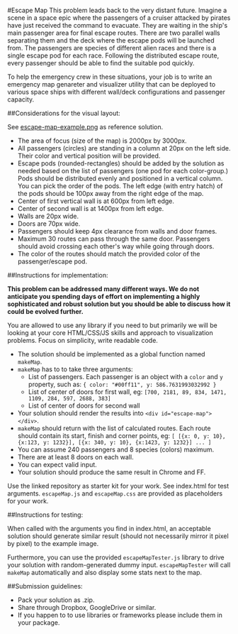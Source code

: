 #Escape Map
This problem leads back to the very distant future. Imagine a scene in a space epic where the passengers of a cruiser attacked by pirates have just received the command to evacuate. They are waiting in the ship's main passenger area for final escape routes. There are two parallel walls separating them and the deck where the escape pods will be launched from. The passengers are species of different alien races and there is a single escape pod for each race. Following the distributed escape route, every passenger should be able to find the suitable pod quickly.

To help the emergency crew in these situations, your job is to write an emergency map genareter and visualizer utility that can be deployed to various space ships with different wall/deck configurations and passenger capacity.

##Considerations for the visual layout:

See [escape-map-example.png](escape-map-example.png) as reference solution.

- The area of focus (size of the map) is 2000px by 3000px.
- All passengers (circles) are standing in a column at 20px on the left side. Their color and vertical position will be provided.
- Escape pods (rounded-rectangles) should be added by the solution as needed based on the list of passengers (one pod for each color-group.) Pods should be distributed evenly and positioned in a vertical column. You can pick the order of the pods. The left edge (with entry hatch) of the pods should be 100px away from the right edge of the map.
- Center of first vertical wall is at 600px from left edge.
- Center of second wall is at 1400px from left edge.
- Walls are 20px wide.
- Doors are 70px wide.
- Passengers should keep 4px clearance from walls and door frames.
- Maximum 30 routes can pass through the same door. Passengers should avoid crossing each other's way while going through doors.
- The color of the routes should match the provided color of the passenger/escape pod.

##Instructions for implementation:

__This problem can be addressed many different ways. We do not anticipate you spending days of effort on implementing a highly sophisticated and robust solution but you should be able to discuss how it could be evolved further.__

You are allowed to use any library if you need to but primarily we will be looking at your core HTML/CSS/JS skills and approach to visualization problems. Focus on simplicity, write readable code.

- The solution should be implemented as a global function named `makeMap`.
- `makeMap` has to to take three arguments:
	- List of passengers. Each passenger is an object with a `color` and `y` property, such as: `{ color: "#00ff11", y: 586.7631993032992 }`
	- List of center of doors for first wall, eg: `[700, 2181, 89, 834, 1471, 1109, 284, 597, 2688, 383]`
	- List of center of doors for second wall
- Your solution should render the results into `<div id="escape-map"></div>`.
- `makeMap` should return with the list of calculated routes. Each route should contain its start, finish and corner points, eg:
`[ [{x: 0, y: 10}, {x:123, y: 1232}], [{x: 340, y: 10}, {x:1423, y: 1232}] ... ]`
- You can assume 240 passengers and 8 species (colors) maximum. 
- There are at least 8 doors on each wall.
- You can expect valid input.
- Your solution should produce the same result in Chrome and FF.

Use the linked repository as starter kit for your work. See index.html for test arguments. `escapeMap.js` and `escapeMap.css` are provided as placeholders for your work. 

##Instructions for testing:

When called with the arguments you find in index.html, an acceptable solution should generate similar result (should not necessarily mirror it pixel by pixel) to the example image. 

Furthermore, you can use the provided `escapeMapTester.js` library to drive your solution with random-generated dummy input. `escapeMapTester` will call `makeMap` automatically and also display some stats next to the map. 

##Submission guidelines:

- Pack your solution as .zip.
- Share through Dropbox, GoogleDrive or similar.
- If you happen to to use libraries or frameworks please include them in your package.
